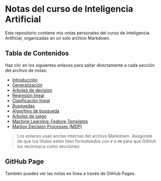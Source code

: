 # Notas del curso de Inteligencia Artificial

Este repositorio contiene mis notas personales del curso de Inteligencia Artificial, organizadas en un solo archivo Markdown.

## Tabla de Contenidos

Haz clic en los siguientes enlaces para saltar directamente a cada sección del archivo de notas:

- [Introducción](notasIA.md#¿Que-es-la-inteligencia-artificial?)
- [Generalización](notasIA.md#Generalización)
- [Arboles de decision](notasIA.md#Arboles-de-decisión)
- [Regresión lineal](notasIA.md#Regresión-lineal)
- [Clasificación lineal](notasIA.md#Clasificación-lineal)
- [Busquedas](notasIA.md#Búsquedas)
- [Algoritmo de busqueda](notasIA.md#Algoritmos-de-Búsqueda)
- [Arboles de juego](notasIA.md#Arboles-de-Juego)
- [Machine Learning: Feature Templates](notasIA.md#Machine-Learning-Feature-Templates)
- [Markov Decision Processes (MDP)](notasIA.md#Markov-Decision-Processes-MDP)


> Los enlaces usan anclas internas del archivo Markdown. Asegúrate de que tus títulos estén bien formateados con `#` o `##` para que GitHub los reconozca como secciones.

## GitHub Page

También puedes ver las notas en línea a través de GitHub Pages:


